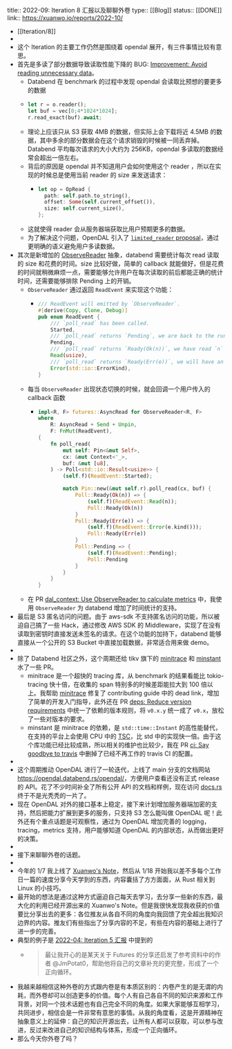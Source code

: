 title:: 2022-09: Iteration 8 汇报以及聊聊外卷
type:: [[Blog]]
status:: [[DONE]]
link:: https://xuanwo.io/reports/2022-10/

- [[Iteration/8]]
-
- 这个 Iteration 的主要工作仍然是围绕着 opendal 展开，有三件事情比较有意思。
- 首先是多读了部分数据导致读取性能下降的 BUG: [Improvement: Avoid reading unnecessary data](https://github.com/datafuselabs/opendal/issues/86)。
	- Databend 在 benchmark 的过程中发现 opendal 会读取比预想的要更多的数据
	- ```rust
	  let r = o.reader();
	  let buf = vec[0;4*1024*1024];
	  r.read_exact(buf).await;
	  ```
	- 理论上应该只从 S3 获取 4MB 的数据，但实际上会下载将近 4.5MB 的数据，其中多余的部分数据会在这个请求销毁的时候被一同丢弃掉。Databend 平均每次请求的大小大约为 256KB，opendal 多读取的数据经常会超出一倍左右。
	- 背后的原因是 opendal 并不知道用户会如何使用这个 reader ，所以在实现的时候总是使用当前 reader 的 size 来发送请求：
		- ```rust
		  let op = OpRead {
		    path: self.path.to_string(),
		    offset: Some(self.current_offset()),
		    size: self.current_size(),
		  };
		  ```
	- 这就使得 reader 会从服务器端获取比用户预期更多的数据。
	- 为了解决这个问题，OpenDAL 引入了 [`limited_reader` proposal](https://github.com/datafuselabs/opendal/blob/main/docs/rfcs/0090-limited-reader.md)，通过更明确的语义避免用户多读数据。
- 其次是新增加的 [ObserveReader](https://github.com/datafuselabs/opendal/blob/main/src/readers/observer.rs) 抽象，databend 需要统计每次 read 读取的 size 和花费的时间。size 比较好做，简单的 callback 就能做好，但是花费的时间就稍微麻烦一点，需要能够允许用户在每次读取的前后都能正确的统计时间，还需要能够排除 Pending 上的开销。
	- `ObserveReader` 通过返回 `ReadEvent` 来实现这个功能：
		- ```rust
		  /// ReadEvent will emitted by `ObserveReader`.
		  #[derive(Copy, Clone, Debug)]
		  pub enum ReadEvent {
		      /// `poll_read` has been called.
		      Started,
		      /// `poll_read` returns `Pending`, we are back to the runtime.
		      Pending,
		      /// `poll_read` returns `Ready(Ok(n))`, we have read `n` bytes of data.
		      Read(usize),
		      /// `poll_read` returns `Ready(Err(e))`, we will have an `ErrorKind` here.
		      Error(std::io::ErrorKind),
		  }
		  ```
	- 每当 `ObserveReader` 出现状态切换的时候，就会回调一个用户传入的 callback 函数
		- ```rust
		  impl<R, F> futures::AsyncRead for ObserveReader<R, F>
		  where
		      R: AsyncRead + Send + Unpin,
		      F: FnMut(ReadEvent),
		  {
		      fn poll_read(
		          mut self: Pin<&mut Self>,
		          cx: &mut Context<'_>,
		          buf: &mut [u8],
		      ) -> Poll<std::io::Result<usize>> {
		          (self.f)(ReadEvent::Started);
		  
		          match Pin::new(&mut self.r).poll_read(cx, buf) {
		              Poll::Ready(Ok(n)) => {
		                  (self.f)(ReadEvent::Read(n));
		                  Poll::Ready(Ok(n))
		              }
		              Poll::Ready(Err(e)) => {
		                  (self.f)(ReadEvent::Error(e.kind()));
		                  Poll::Ready(Err(e))
		              }
		              Poll::Pending => {
		                  (self.f)(ReadEvent::Pending);
		                  Poll::Pending
		              }
		          }
		      }
		  }
		  ```
	- 在 PR [dal_context: Use ObserveReader to calculate metrics](https://github.com/datafuselabs/databend/pull/4298) 中，我使用 `ObserveReader` 为 databend 增加了时间统计的支持。
- 最后是 S3 匿名访问的问题。由于 aws-sdk 不支持匿名访问的功能，所以被迫自己搞了一些 Hack，通过修改 AWS SDK 的 Middleware，实现了在没有读取到密钥时直接发送未签名的请求。在这个功能的加持下，databend 能够直接从一个公开的 S3 Bucket 中直接加载数据，非常适合用来做 demo。
-
- 除了 Databend 社区之外，这个周期还给 tikv 旗下的 [minitrace](https://github.com/tikv/minitrace-rust) 和 [minstant](https://github.com/tikv/minstant) 水了一些 PR。
	- minitrace 是一个超快的 tracing 库，从 benchmark 的结果看能比 tokio-tracing 快十倍，在收集的 span 特别多的时候差距能拉大到 100 倍以上。我帮助 [minitrace](https://github.com/tikv/minitrace-rust) 修复了 contributing guide 中的 dead link，增加了简单的开发入门指导，此外还在 PR [deps: Reduce version requirements](https://github.com/tikv/minitrace-rust/pull/108) 中统一了依赖的版本规则，将 `v0.x.y` 统一成了 `v0.x`，放松了一些对版本的要求。
	- minstant 是 minitrace 的依赖，是 `std::time::Instant` 的高性能替代，在支持的平台上会使用 CPU 中的 [TSC](https://en.wikipedia.org/wiki/Time_Stamp_Counter)，比 std 中的实现快一倍。由于这个库功能已经比较成熟，所以相关的维护也比较少，我在 PR [ci: Say goodbye to travis](https://github.com/tikv/minstant/pull/22) 中删掉了已经不再工作的 travis CI 的配置。
-
- 这个周期推动 OpenDAL 进行了一轮迭代，上线了 main 分支的文档网站 <https://opendal.databend.rs/opendal/>，方便用户查看还没有正式 release 的 API。花了不少时间补全了所有公开 API 的文档和样例，现在访问 [docs.rs](https://docs.rs/opendal/0.2.1/opendal/) 终于不是光秃秃的一片了。
- 现在 OpenDAL 对外的接口基本上稳定，接下来计划增加服务器端加密的支持，然后把能力扩展到更多的服务，只支持 S3 怎么能叫做 OpenDAL 呢！此外还有个重点话题是可观察性，通过为 OpenDAL 增加完善的 logging，tracing，metrics 支持，用户能够知道 OpenDAL 的内部状态，从而做出更好的决策。
-
- 接下来聊聊外卷的话题。
-
- 今年的 1/7 我上线了 [Xuanwo's Note](https://note.xuanwo.io/)，然后从 1/18 开始我以差不多每个工作日一篇的速度分享今天学到的东西，内容囊括了方方面面，从 Rust 相关到 Linux 的小技巧。
- 最开始的想法是通过这种方式逼迫自己每天去学习，去分享一些新的东西，最大化的利用已经开源出来的 Xuanwo's Note。但是我很快发现我收获的价值要比分享出去的更多：各位推友从各自不同的角度向我回馈了完全超出我知识边界的内容。推友们有些指出了分享内容的不足，有些在内容的基础上进行了进一步的完善。
- 典型的例子是 [2022-04: Iteration 5 汇报](https://xuanwo.io/reports/2022-04/) 中提到的
	- > 最让我开心的是某天关于 Futures 的分享还启发了参考资料中的作者 @JmPotat0，帮助他将自己的文章补充的更完整，形成了一个正向循环。
- 我越来越相信这种外卷的方式跟内卷是有本质区别的：内卷产生的是无谓的内耗，而外卷却可以创造更多的价值。每个人有自己各自不同的知识来源和工作背景，对同一个技术话题也有自己完全不同的角度。如果大家能够互相学习，共同进步，相信会是一件非常有意思的事情。从我的角度看，这是开源精神在抽象意义上的延伸：自己的知识开源出去，让所有人都可以获取，可以参与改进，反过来改进自己的知识结构与体系，形成一个正向循环。
- 那么今天你外卷了吗？